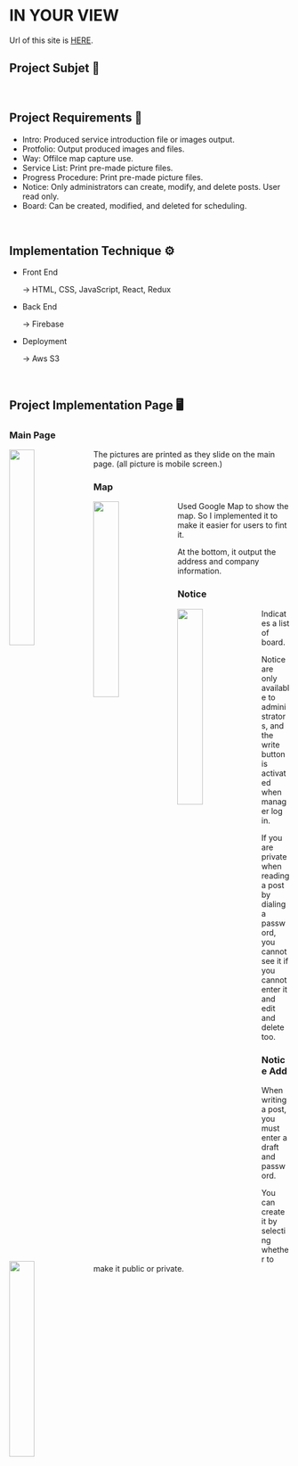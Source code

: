 # IN YOUR VIEW

Url of this site is [HERE](http://inyourview.s3-website.ap-northeast-2.amazonaws.com/).

## Project Subjet 🎀

<br/>

## Project Requirements 🔖

- Intro: Produced service introduction file or images output.
- Protfolio: Output produced images and files.
- Way: Offilce map capture use.
- Service List: Print pre-made picture files.
- Progress Procedure: Print pre-made picture files.
- Notice: Only administrators can create, modify, and delete posts. User read only.
- Board: Can be created, modified, and deleted for scheduling.

<br/>

## Implementation Technique ⚙️

- Front End

  -> HTML, CSS, JavaScript, React, Redux

- Back End

  -> Firebase

- Deployment

  -> Aws S3

<br/>

## Project Implementation Page 🖥

### Main Page

<img src="https://user-images.githubusercontent.com/43205396/104419668-205b5080-55bc-11eb-96fb-de836cf41807.png" width="30%" height="30%" style="float: left;">

The pictures are printed as they slide on the main page. (all picture is mobile screen.)

### Map

<img src="https://user-images.githubusercontent.com/43205396/104419711-32d58a00-55bc-11eb-843d-e364a99cd394.png" width="30%" height="30%" style="float: left;">

Used Google Map to show the map. So I implemented it to make it easier for users to fint it.

At the bottom, it output the address and company information.

### Notice

<img src="https://user-images.githubusercontent.com/43205396/104419692-2b15e580-55bc-11eb-960d-e2cd7e250cba.png" width="30%" height="30%" style="float: left;">

Indicates a list of board.

Notice are only available to administrators, and the write button is activated when manager log in.

If you are private when reading a post by dialing a password, you cannot see it if you cannot enter it and edit and delete too.

### Notice Add

<img src="https://user-images.githubusercontent.com/43205396/104419700-2f420300-55bc-11eb-990e-baa15199f24a.png" width="30%" height="30%" style="float: left;">

When writing a post, you must enter a draft and password.

You can create it by selecting whether to make it public or private.

